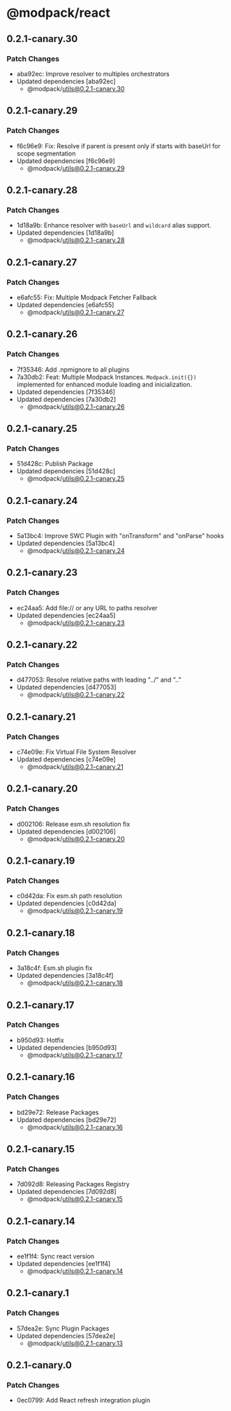 # @modpack/react

## 0.2.1-canary.30

### Patch Changes

- aba92ec: Improve resolver to multiples orchestrators
- Updated dependencies [aba92ec]
  - @modpack/utils@0.2.1-canary.30

## 0.2.1-canary.29

### Patch Changes

- f6c96e9: Fix: Resolve if parent is present only if starts with baseUrl for scope segmentation
- Updated dependencies [f6c96e9]
  - @modpack/utils@0.2.1-canary.29

## 0.2.1-canary.28

### Patch Changes

- 1d18a9b: Enhance resolver with `baseUrl` and `wildcard` alias support.
- Updated dependencies [1d18a9b]
  - @modpack/utils@0.2.1-canary.28

## 0.2.1-canary.27

### Patch Changes

- e6afc55: Fix: Multiple Modpack Fetcher Fallback
- Updated dependencies [e6afc55]
  - @modpack/utils@0.2.1-canary.27

## 0.2.1-canary.26

### Patch Changes

- 7f35346: Add .npmignore to all plugins
- 7a30db2: Feat: Multiple Modpack Instances. `Modpack.init({})` implemented for enhanced module loading and inicialization.
- Updated dependencies [7f35346]
- Updated dependencies [7a30db2]
  - @modpack/utils@0.2.1-canary.26

## 0.2.1-canary.25

### Patch Changes

- 51d428c: Publish Package
- Updated dependencies [51d428c]
  - @modpack/utils@0.2.1-canary.25

## 0.2.1-canary.24

### Patch Changes

- 5a13bc4: Improve SWC Plugin with "onTransform" and "onParse" hooks
- Updated dependencies [5a13bc4]
  - @modpack/utils@0.2.1-canary.24

## 0.2.1-canary.23

### Patch Changes

- ec24aa5: Add file:// or any URL to paths resolver
- Updated dependencies [ec24aa5]
  - @modpack/utils@0.2.1-canary.23

## 0.2.1-canary.22

### Patch Changes

- d477053: Resolve relative paths with leading "../" and ".."
- Updated dependencies [d477053]
  - @modpack/utils@0.2.1-canary.22

## 0.2.1-canary.21

### Patch Changes

- c74e09e: Fix Virtual File System Resolver
- Updated dependencies [c74e09e]
  - @modpack/utils@0.2.1-canary.21

## 0.2.1-canary.20

### Patch Changes

- d002106: Release esm.sh resolution fix
- Updated dependencies [d002106]
  - @modpack/utils@0.2.1-canary.20

## 0.2.1-canary.19

### Patch Changes

- c0d42da: Fix esm.sh path resolution
- Updated dependencies [c0d42da]
  - @modpack/utils@0.2.1-canary.19

## 0.2.1-canary.18

### Patch Changes

- 3a18c4f: Esm.sh plugin fix
- Updated dependencies [3a18c4f]
  - @modpack/utils@0.2.1-canary.18

## 0.2.1-canary.17

### Patch Changes

- b950d93: Hotfix
- Updated dependencies [b950d93]
  - @modpack/utils@0.2.1-canary.17

## 0.2.1-canary.16

### Patch Changes

- bd29e72: Release Packages
- Updated dependencies [bd29e72]
  - @modpack/utils@0.2.1-canary.16

## 0.2.1-canary.15

### Patch Changes

- 7d092d8: Releasing Packages Registry
- Updated dependencies [7d092d8]
  - @modpack/utils@0.2.1-canary.15

## 0.2.1-canary.14

### Patch Changes

- ee1f1f4: Sync react version
- Updated dependencies [ee1f1f4]
  - @modpack/utils@0.2.1-canary.14

## 0.2.1-canary.1

### Patch Changes

- 57dea2e: Sync Plugin Packages
- Updated dependencies [57dea2e]
  - @modpack/utils@0.2.1-canary.13

## 0.2.1-canary.0

### Patch Changes

- 0ec0799: Add React refresh integration plugin
